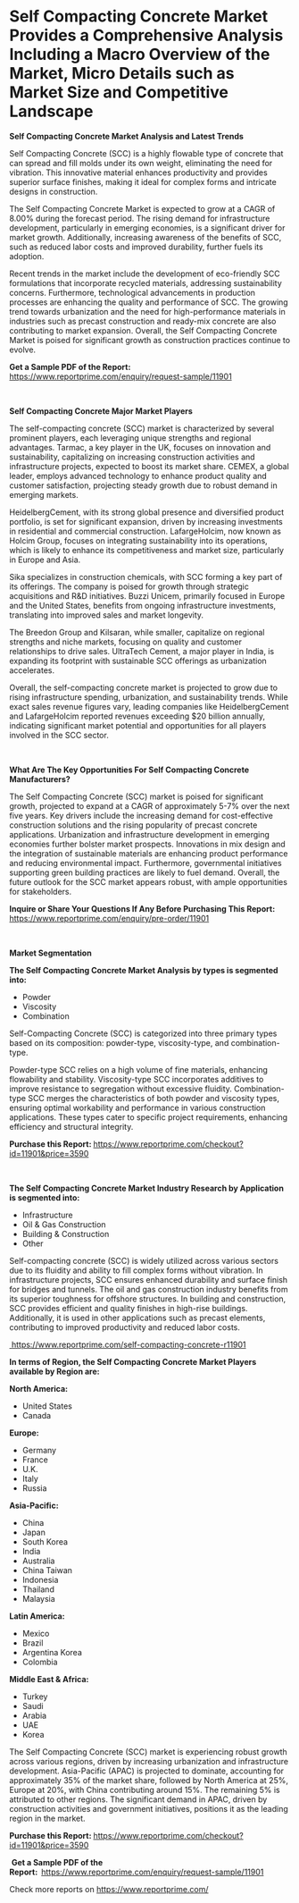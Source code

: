 <p><h1>Self Compacting Concrete Market Provides a Comprehensive Analysis Including a Macro Overview of the Market, Micro Details such as Market Size and Competitive Landscape</h1></p><p><strong>Self Compacting Concrete Market Analysis and Latest Trends</strong></p>
<p><p>Self Compacting Concrete (SCC) is a highly flowable type of concrete that can spread and fill molds under its own weight, eliminating the need for vibration. This innovative material enhances productivity and provides superior surface finishes, making it ideal for complex forms and intricate designs in construction.</p><p>The Self Compacting Concrete Market is expected to grow at a CAGR of 8.00% during the forecast period. The rising demand for infrastructure development, particularly in emerging economies, is a significant driver for market growth. Additionally, increasing awareness of the benefits of SCC, such as reduced labor costs and improved durability, further fuels its adoption. </p><p>Recent trends in the market include the development of eco-friendly SCC formulations that incorporate recycled materials, addressing sustainability concerns. Furthermore, technological advancements in production processes are enhancing the quality and performance of SCC. The growing trend towards urbanization and the need for high-performance materials in industries such as precast construction and ready-mix concrete are also contributing to market expansion. Overall, the Self Compacting Concrete Market is poised for significant growth as construction practices continue to evolve.</p></p>
<p><strong>Get a Sample PDF of the Report:&nbsp;</strong> <a href="https://www.reportprime.com/enquiry/request-sample/11901?utm_campaign=2665&utm_medium=2&utm_source=Github&utm_content=ia&utm_term=17032025&utm_id=self-compacting-concrete">https://www.reportprime.com/enquiry/request-sample/11901</a></p>
<p>&nbsp;</p>
<p><strong>Self Compacting Concrete Major Market Players</strong></p>
<p><p>The self-compacting concrete (SCC) market is characterized by several prominent players, each leveraging unique strengths and regional advantages. Tarmac, a key player in the UK, focuses on innovation and sustainability, capitalizing on increasing construction activities and infrastructure projects, expected to boost its market share. CEMEX, a global leader, employs advanced technology to enhance product quality and customer satisfaction, projecting steady growth due to robust demand in emerging markets.</p><p>HeidelbergCement, with its strong global presence and diversified product portfolio, is set for significant expansion, driven by increasing investments in residential and commercial construction. LafargeHolcim, now known as Holcim Group, focuses on integrating sustainability into its operations, which is likely to enhance its competitiveness and market size, particularly in Europe and Asia.</p><p>Sika specializes in construction chemicals, with SCC forming a key part of its offerings. The company is poised for growth through strategic acquisitions and R&D initiatives. Buzzi Unicem, primarily focused in Europe and the United States, benefits from ongoing infrastructure investments, translating into improved sales and market longevity.</p><p>The Breedon Group and Kilsaran, while smaller, capitalize on regional strengths and niche markets, focusing on quality and customer relationships to drive sales. UltraTech Cement, a major player in India, is expanding its footprint with sustainable SCC offerings as urbanization accelerates.</p><p>Overall, the self-compacting concrete market is projected to grow due to rising infrastructure spending, urbanization, and sustainability trends. While exact sales revenue figures vary, leading companies like HeidelbergCement and LafargeHolcim reported revenues exceeding $20 billion annually, indicating significant market potential and opportunities for all players involved in the SCC sector.</p></p>
<p>&nbsp;</p>
<p><strong>What Are The Key Opportunities For Self Compacting Concrete Manufacturers?</strong></p>
<p><p>The Self Compacting Concrete (SCC) market is poised for significant growth, projected to expand at a CAGR of approximately 5-7% over the next five years. Key drivers include the increasing demand for cost-effective construction solutions and the rising popularity of precast concrete applications. Urbanization and infrastructure development in emerging economies further bolster market prospects. Innovations in mix design and the integration of sustainable materials are enhancing product performance and reducing environmental impact. Furthermore, governmental initiatives supporting green building practices are likely to fuel demand. Overall, the future outlook for the SCC market appears robust, with ample opportunities for stakeholders.</p></p>
<p><strong>Inquire or Share Your Questions If Any Before Purchasing This Report:</strong> <a href="https://www.reportprime.com/enquiry/pre-order/11901?utm_campaign=2665&utm_medium=2&utm_source=Github&utm_content=ia&utm_term=17032025&utm_id=self-compacting-concrete">https://www.reportprime.com/enquiry/pre-order/11901</a></p>
<p>&nbsp;</p>
<p><strong>Market Segmentation</strong></p>
<p><strong>The Self Compacting Concrete Market Analysis by types is segmented into:</strong></p>
<p><ul><li>Powder</li><li>Viscosity</li><li>Combination</li></ul></p>
<p><p>Self-Compacting Concrete (SCC) is categorized into three primary types based on its composition: powder-type, viscosity-type, and combination-type. </p><p>Powder-type SCC relies on a high volume of fine materials, enhancing flowability and stability. Viscosity-type SCC incorporates additives to improve resistance to segregation without excessive fluidity. Combination-type SCC merges the characteristics of both powder and viscosity types, ensuring optimal workability and performance in various construction applications. These types cater to specific project requirements, enhancing efficiency and structural integrity.</p></p>
<p><strong>Purchase this Report:&nbsp;</strong><a href="https://www.reportprime.com/checkout?id=11901&price=3590&utm_campaign=2665&utm_medium=2&utm_source=Github&utm_content=ia&utm_term=17032025&utm_id=self-compacting-concrete">https://www.reportprime.com/checkout?id=11901&price=3590</a></p>
<p>&nbsp;</p>
<p><strong>The Self Compacting Concrete Market Industry Research by Application is segmented into:</strong></p>
<p><ul><li>Infrastructure</li><li>Oil & Gas Construction</li><li>Building & Construction</li><li>Other</li></ul></p>
<p><p>Self-compacting concrete (SCC) is widely utilized across various sectors due to its fluidity and ability to fill complex forms without vibration. In infrastructure projects, SCC ensures enhanced durability and surface finish for bridges and tunnels. The oil and gas construction industry benefits from its superior toughness for offshore structures. In building and construction, SCC provides efficient and quality finishes in high-rise buildings. Additionally, it is used in other applications such as precast elements, contributing to improved productivity and reduced labor costs.</p></p>
<p><a href="https://www.reportprime.com/self-compacting-concrete-r11901?utm_campaign=2665&utm_medium=2&utm_source=Github&utm_content=ia&utm_term=17032025&utm_id=self-compacting-concrete">&nbsp;https://www.reportprime.com/self-compacting-concrete-r11901</a></p>
<p><strong>In terms of Region, the Self Compacting Concrete Market Players available by Region are:</strong></p>
<p>
    <p> <strong> North America: </strong>
        <ul>
            <li>United States</li>
            <li>Canada</li>
        </ul>
        </p> 
    <p> <strong> Europe: </strong>
        <ul>
            <li>Germany</li>
            <li>France</li>
            <li>U.K.</li>
            <li>Italy</li>
            <li>Russia</li>
        </ul>
        </p> 
    <p> <strong> Asia-Pacific: </strong>
        <ul>
            <li>China</li>
            <li>Japan</li>
            <li>South Korea</li>
            <li>India</li>
            <li>Australia</li>
            <li>China Taiwan</li>
            <li>Indonesia</li>
            <li>Thailand</li>
            <li>Malaysia</li>
        </ul>
        </p> 
    <p> <strong> Latin America: </strong>
        <ul>
            <li>Mexico</li>
            <li>Brazil</li>
            <li>Argentina Korea</li>
            <li>Colombia</li>
        </ul>
        </p> 
    <p> <strong> Middle East & Africa: </strong>
        <ul>
            <li>Turkey</li>
            <li>Saudi</li>
            <li>Arabia</li>
            <li>UAE</li>
            <li>Korea</li>
        </ul>
    </p>
    </p>
<p><p>The Self Compacting Concrete (SCC) market is experiencing robust growth across various regions, driven by increasing urbanization and infrastructure development. Asia-Pacific (APAC) is projected to dominate, accounting for approximately 35% of the market share, followed by North America at 25%, Europe at 20%, with China contributing around 15%. The remaining 5% is attributed to other regions. The significant demand in APAC, driven by construction activities and government initiatives, positions it as the leading region in the market.</p></p>
<p><strong>Purchase this Report: </strong><a href="https://www.reportprime.com/checkout?id=11901&price=3590&utm_campaign=2665&utm_medium=2&utm_source=Github&utm_content=ia&utm_term=17032025&utm_id=self-compacting-concrete">https://www.reportprime.com/checkout?id=11901&price=3590</a></p>
<p>&nbsp;<strong>Get a Sample PDF of the Report:&nbsp;&nbsp;</strong><a href="https://www.reportprime.com/enquiry/request-sample/11901?utm_campaign=2665&utm_medium=2&utm_source=Github&utm_content=ia&utm_term=17032025&utm_id=self-compacting-concrete">https://www.reportprime.com/enquiry/request-sample/11901</a></p>
<p><strong></strong></p>
<p>Check more reports on <a href="https://www.reportprime.com/?utm_campaign=2665&utm_medium=2&utm_source=Github&utm_content=ia&utm_term=17032025&utm_id=self-compacting-concrete">https://www.reportprime.com/</a></p>